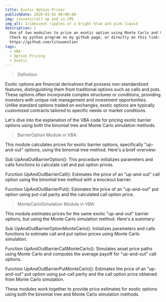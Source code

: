 ```yaml
---
title: Exotic Option Pricer 
publishDate: 2020-03-02 00:00:00
img: /assets/call up and in.JPG
img_alt: Iridescent ripples of a bright blue and pink liquid
description: |
  Use of two moduiles to price an exotic option using Monte Carlo and VBA. 
  Check my python program on my github page, or directly on this link: 
  https://github.com/titouanolier
tags:
  - VBA
  - Option Pricing
  - Exotic
---
```


> Definition

Exotic options are financial derivatives that possess non-standardized features, distinguishing them from traditional options such as calls and puts. These options often incorporate complex structures or conditions, providing investors with unique risk management and investment opportunities. Unlike standard options traded on exchanges, exotic options are typically customized contracts tailored to specific needs or market conditions. 

Let's dive into the explanation of the VBA code for pricing exotic barrier options using both the binomial tree and Monte Carlo simulation methods.

> BarrierOption Module in VBA:

This module calculates prices for exotic barrier options, specifically "up-and-out" options, using the binomial tree method. Here's a brief overview:

Sub UpAndOutBarrierOption(): This procedure initializes parameters and calls functions to calculate call and put option prices.

Function UpAndOutBarrierCall(): Estimates the price of an "up-and-out" call option using the binomial tree method with a knockout barrier.

Function UpAndOutBarrierPut(): Estimates the price of an "up-and-out" put option using put-call parity and the calculated call option price.

>MonteCarloSimulation Module in VBA:

This module estimates prices for the same exotic "up-and-out" barrier options, but using the Monte Carlo simulation method. Here's a summary:

Sub UpAndOutBarrierOptionMonteCarlo(): Initializes parameters and calls functions to estimate call and put option prices using Monte Carlo simulation.

Function UpAndOutBarrierCallMonteCarlo(): Simulates asset price paths using Monte Carlo and computes the average payoff for "up-and-out" call options.

Function UpAndOutBarrierPutMonteCarlo(): Estimates the price of an "up-and-out" put option using put-call parity and the call option price obtained from Monte Carlo simulation.


These modules work together to provide price estimates for exotic options using both the binomial tree and Monte Carlo simulation methods.
